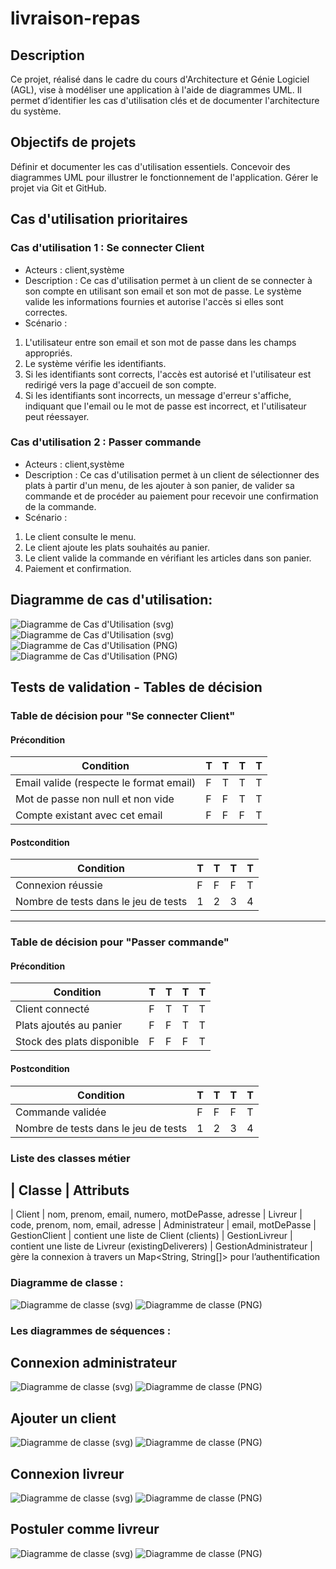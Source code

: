 # livraison-repas

## Description
Ce projet, réalisé dans le cadre du cours d'Architecture et Génie Logiciel (AGL), vise à modéliser une application à l'aide de diagrammes UML. Il permet d’identifier les cas d'utilisation clés et de documenter l'architecture du système.                                                                                                                       

## Objectifs de projets
Définir et documenter les cas d'utilisation essentiels.
Concevoir des diagrammes UML pour illustrer le fonctionnement de l'application.
Gérer le projet via Git et GitHub.

## Cas d'utilisation prioritaires
### Cas d'utilisation 1 : Se connecter Client
- Acteurs : client,système
- Description : Ce cas d'utilisation permet à un client de se connecter à son compte en utilisant son email et son mot de passe. Le système valide les informations fournies et autorise l'accès si elles sont correctes.
- Scénario : 
1. L'utilisateur entre son email et son mot de passe dans les champs appropriés.
2. Le système vérifie les identifiants.
3. Si les identifiants sont corrects, l'accès est autorisé et l'utilisateur est redirigé vers la page d'accueil de son compte.
4. Si les identifiants sont incorrects, un message d'erreur s'affiche, indiquant que l'email ou le mot de passe est incorrect, et l'utilisateur peut réessayer.

### Cas d'utilisation 2 : Passer commande
- Acteurs : client,système
- Description : Ce cas d'utilisation permet à un client de sélectionner des plats à partir d'un menu, de les ajouter à son panier, de valider sa commande et de procéder au paiement pour recevoir une confirmation de la commande.
- Scénario : 
1. Le client consulte le menu.
2. Le client ajoute les plats souhaités au panier.
3. Le client valide la commande en vérifiant les articles dans son panier.
4. Paiement et confirmation.

## Diagramme de cas d'utilisation:

![Diagramme de Cas d'Utilisation (svg)](Diagrammes/usecase.svg)
![Diagramme de Cas d'Utilisation (svg)](Diagrammes/usecase2.svg)
![Diagramme de Cas d'Utilisation (PNG)](Diagrammes/usecase.png)
![Diagramme de Cas d'Utilisation (PNG)](Diagrammes/usecase2.png)

## Tests de validation - Tables de décision

### Table de décision pour "Se connecter Client"

#### Précondition

| Condition                               | T   | T   | T   | T   |
| --------------------------------------- | --- | --- | --- | --- |
| Email valide (respecte le format email) | F   | T   | T   | T   |
| Mot de passe non null et non vide       | F   | F   | T   | T   |
| Compte existant avec cet email          | F   | F   | F   | T   |

#### Postcondition

| Condition                            | T   | T   | T   | T   |
| ------------------------------------ | --- | --- | --- | --- |
| Connexion réussie                    | F   | F   | F   | T   |
| Nombre de tests dans le jeu de tests | 1   | 2   | 3   | 4   |

---

### Table de décision pour "Passer commande"

#### Précondition

| Condition                  | T   | T   | T   | T   |
| -------------------------- | --- | --- | --- | --- |
| Client connecté            | F   | T   | T   | T   |
| Plats ajoutés au panier    | F   | F   | T   | T   |
| Stock des plats disponible | F   | F   | F   | T   |

#### Postcondition

| Condition                            | T   | T   | T   | T   |
| ------------------------------------ | --- | --- | --- | --- |
| Commande validée                     | F   | F   | F   | T   |
| Nombre de tests dans le jeu de tests | 1   | 2   | 3   | 4   |

### Liste des classes métier

| Classe	                            | Attributs
----------------------------------------------------------------------------------------------------------------------
| Client	                      | nom, prenom, email, numero, motDePasse, adresse
| Livreur	                      | code, prenom, nom, email, adresse
| Administrateur                      | email, motDePasse
| GestionClient	                      | contient une liste de Client (clients)
| GestionLivreur                      | contient une liste de Livreur (existingDeliverers)
| GestionAdministrateur	              | gère la connexion à travers un Map<String, String[]> pour l’authentification

### Diagramme de classe :

![Diagramme de classe (svg)](Diagrammes/diagdeclasse.svg)
![Diagramme de classe (PNG)](Diagrammes/Diagdeclasse.png)

### Les diagrammes de séquences :

## Connexion administrateur
![Diagramme de classe (svg)](Diagrammes/Connexion_administrateur.svg)
![Diagramme de classe (PNG)](Diagrammes/Connexion_administrateur.png)

## Ajouter un client
![Diagramme de classe (svg)](Diagrammes/Ajouter_un_client.svg)
![Diagramme de classe (PNG)](Diagrammes/Ajouter_un_client.png)

## Connexion livreur
![Diagramme de classe (svg)](Diagrammes/Connexion_livreur.svg)
![Diagramme de classe (PNG)](Diagrammes/Connexion_livreur.png)

## Postuler comme livreur
![Diagramme de classe (svg)](Diagrammes/Postuler_comme_livreur.svg)
![Diagramme de classe (PNG)](Diagrammes/Postuler_comme_livreur.png)
